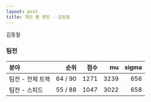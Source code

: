 ```yaml
---
layout: post
title: 개인 별 랭킹 - 김동철
---
```


김동철


### 팀전

| 분야 | 순위 | 점수 | mu | sigma |
|:---|---:|---:|---:|---:|
| 팀전 - 전체 트랙 | 64 / 90 | 1271 | 3239 | 656 |
| 팀전 - 스피드 | 55 / 88 | 1047 | 3022 | 658 |
